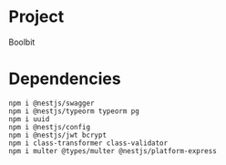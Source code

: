 # Project

Boolbit

# Dependencies

```
npm i @nestjs/swagger
npm i @nestjs/typeorm typeorm pg
npm i uuid
npm i @nestjs/config
npm i @nestjs/jwt bcrypt
npm i class-transformer class-validator
npm i multer @types/multer @nestjs/platform-express
```
